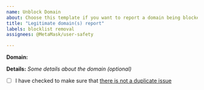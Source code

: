 ```yaml
---
name: Unblock Domain
about: Choose this template if you want to report a domain being blocked by error
title: "Legitimate domain(s) report"
labels: blocklist removal
assignees: @MetaMask/user-safety

---
```


**Domain:**

**Details:** *Some details about the domain (optional)*

- [ ] I have checked to make sure that [there is not a duplicate issue](https://github.com/MetaMask/eth-phishing-detect/issues)

